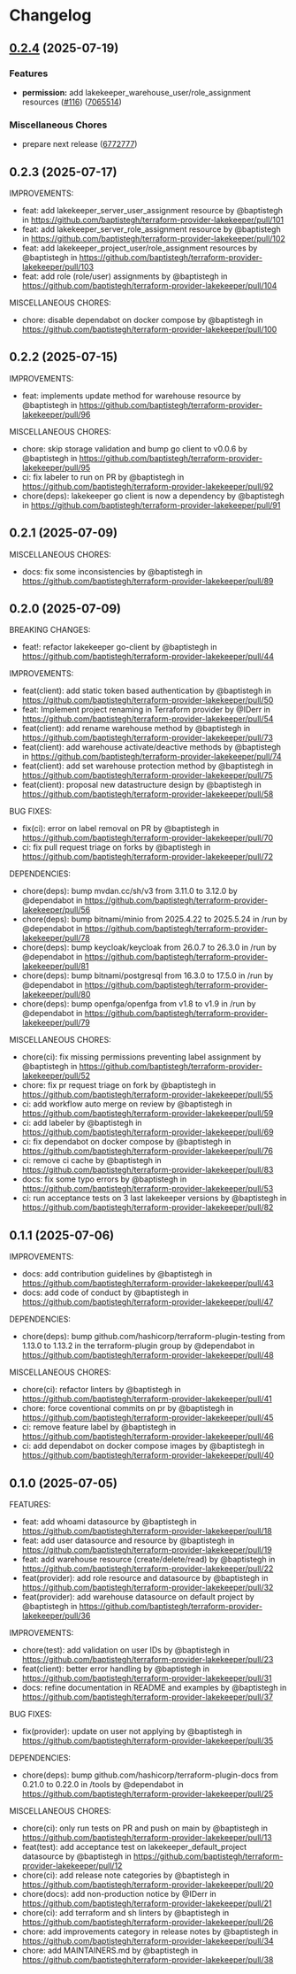 # Changelog


## [0.2.4](https://github.com/baptistegh/terraform-provider-lakekeeper/compare/v0.2.3...v0.2.4) (2025-07-19)


### Features

* **permission:** add lakekeeper_warehouse_user/role_assignment resources ([#116](https://github.com/baptistegh/terraform-provider-lakekeeper/issues/116)) ([7065514](https://github.com/baptistegh/terraform-provider-lakekeeper/commit/7065514de26e2b1e0be13dac6f0e501823e65941))


### Miscellaneous Chores

* prepare next release ([6772777](https://github.com/baptistegh/terraform-provider-lakekeeper/commit/6772777eb3e14e41076589065d6c2dc5e41efdec))

## 0.2.3 (2025-07-17)

IMPROVEMENTS:

* feat: add lakekeeper_server_user_assignment resource by @baptistegh in https://github.com/baptistegh/terraform-provider-lakekeeper/pull/101
* feat: add lakekeeper_server_role_assignment resource by @baptistegh in https://github.com/baptistegh/terraform-provider-lakekeeper/pull/102
* feat: add lakekeeper_project_user/role_assignment resources by @baptistegh in https://github.com/baptistegh/terraform-provider-lakekeeper/pull/103
* feat: add role (role/user) assignments by @baptistegh in https://github.com/baptistegh/terraform-provider-lakekeeper/pull/104

MISCELLANEOUS CHORES:

* chore: disable dependabot on docker compose by @baptistegh in https://github.com/baptistegh/terraform-provider-lakekeeper/pull/100

## 0.2.2 (2025-07-15)

IMPROVEMENTS:

* feat: implements update method for warehouse resource by @baptistegh in https://github.com/baptistegh/terraform-provider-lakekeeper/pull/96

MISCELLANEOUS CHORES:

* chore: skip storage validation and bump go client to v0.0.6 by @baptistegh in https://github.com/baptistegh/terraform-provider-lakekeeper/pull/95
* ci: fix labeler to run on PR by @baptistegh in https://github.com/baptistegh/terraform-provider-lakekeeper/pull/92
* chore(deps): lakekeeper go client is now a dependency by @baptistegh in https://github.com/baptistegh/terraform-provider-lakekeeper/pull/91

## 0.2.1 (2025-07-09)

MISCELLANEOUS CHORES:

* docs: fix some inconsistencies by @baptistegh in https://github.com/baptistegh/terraform-provider-lakekeeper/pull/89

## 0.2.0 (2025-07-09)

BREAKING CHANGES:

* feat!: refactor lakekeeper go-client by @baptistegh in https://github.com/baptistegh/terraform-provider-lakekeeper/pull/44

IMPROVEMENTS:

* feat(client): add static token based authentication by @baptistegh in https://github.com/baptistegh/terraform-provider-lakekeeper/pull/50
* feat: Implement project renaming in Terraform provider by @IDerr in https://github.com/baptistegh/terraform-provider-lakekeeper/pull/54
* feat(client): add rename warehouse method by @baptistegh in https://github.com/baptistegh/terraform-provider-lakekeeper/pull/73
* feat(client): add warehouse activate/deactive methods by @baptistegh in https://github.com/baptistegh/terraform-provider-lakekeeper/pull/74
* feat(client): add set warehouse protection method by @baptistegh in https://github.com/baptistegh/terraform-provider-lakekeeper/pull/75
* feat(client): proposal new datastructure design by @baptistegh in https://github.com/baptistegh/terraform-provider-lakekeeper/pull/58

BUG FIXES:

* fix(ci): error on label removal on PR by @baptistegh in https://github.com/baptistegh/terraform-provider-lakekeeper/pull/70
* ci: fix pull request triage on forks by @baptistegh in https://github.com/baptistegh/terraform-provider-lakekeeper/pull/72

DEPENDENCIES:

* chore(deps): bump mvdan.cc/sh/v3 from 3.11.0 to 3.12.0 by @dependabot in https://github.com/baptistegh/terraform-provider-lakekeeper/pull/56
* chore(deps): bump bitnami/minio from 2025.4.22 to 2025.5.24 in /run by @dependabot in https://github.com/baptistegh/terraform-provider-lakekeeper/pull/78
* chore(deps): bump keycloak/keycloak from 26.0.7 to 26.3.0 in /run by @dependabot in https://github.com/baptistegh/terraform-provider-lakekeeper/pull/81
* chore(deps): bump bitnami/postgresql from 16.3.0 to 17.5.0 in /run by @dependabot in https://github.com/baptistegh/terraform-provider-lakekeeper/pull/80
* chore(deps): bump openfga/openfga from v1.8 to v1.9 in /run by @dependabot in https://github.com/baptistegh/terraform-provider-lakekeeper/pull/79

MISCELLANEOUS CHORES:

* chore(ci): fix missing permissions preventing label assignment by @baptistegh in https://github.com/baptistegh/terraform-provider-lakekeeper/pull/52
* chore: fix pr request triage on fork by @baptistegh in https://github.com/baptistegh/terraform-provider-lakekeeper/pull/55
* ci: add workflow auto merge on review by @baptistegh in https://github.com/baptistegh/terraform-provider-lakekeeper/pull/59
* ci: add labeler by @baptistegh in https://github.com/baptistegh/terraform-provider-lakekeeper/pull/69
* ci: fix dependabot on docker compose by @baptistegh in https://github.com/baptistegh/terraform-provider-lakekeeper/pull/76
* ci: remove ci cache by @baptistegh in https://github.com/baptistegh/terraform-provider-lakekeeper/pull/83
* docs: fix some typo errors by @baptistegh in https://github.com/baptistegh/terraform-provider-lakekeeper/pull/53
* ci: run acceptance tests on 3 last lakekeeper versions by @baptistegh in https://github.com/baptistegh/terraform-provider-lakekeeper/pull/82

## 0.1.1 (2025-07-06)

IMPROVEMENTS:

* docs: add contribution guidelines by @baptistegh in https://github.com/baptistegh/terraform-provider-lakekeeper/pull/43
* docs: add code of conduct by @baptistegh in https://github.com/baptistegh/terraform-provider-lakekeeper/pull/47
  
DEPENDENCIES:

* chore(deps): bump github.com/hashicorp/terraform-plugin-testing from 1.13.0 to 1.13.2 in the terraform-plugin group by @dependabot in https://github.com/baptistegh/terraform-provider-lakekeeper/pull/48

MISCELLANEOUS CHORES:

* chore(ci): refactor linters by @baptistegh in https://github.com/baptistegh/terraform-provider-lakekeeper/pull/41
* chore: force coventional commits on pr by @baptistegh in https://github.com/baptistegh/terraform-provider-lakekeeper/pull/45
* ci: remove feature label by @baptistegh in https://github.com/baptistegh/terraform-provider-lakekeeper/pull/46
* ci: add dependabot on docker compose images by @baptistegh in https://github.com/baptistegh/terraform-provider-lakekeeper/pull/40

## 0.1.0 (2025-07-05)

FEATURES:

* feat: add whoami datasource by @baptistegh in https://github.com/baptistegh/terraform-provider-lakekeeper/pull/18
* feat: add user datasource and resource by @baptistegh in https://github.com/baptistegh/terraform-provider-lakekeeper/pull/19
* feat: add warehouse resource (create/delete/read) by @baptistegh in https://github.com/baptistegh/terraform-provider-lakekeeper/pull/22
* feat(provider): add role resource and datasource by @baptistegh in https://github.com/baptistegh/terraform-provider-lakekeeper/pull/32
* feat(provider): add warehouse datasource on default project by @baptistegh in https://github.com/baptistegh/terraform-provider-lakekeeper/pull/36

IMPROVEMENTS:

* chore(test): add validation on user IDs by @baptistegh in https://github.com/baptistegh/terraform-provider-lakekeeper/pull/23
* feat(client): better error handling by @baptistegh in https://github.com/baptistegh/terraform-provider-lakekeeper/pull/31
* docs: refine documentation in README and examples by @baptistegh in https://github.com/baptistegh/terraform-provider-lakekeeper/pull/37

BUG FIXES:

* fix(provider): update on user not applying by @baptistegh in https://github.com/baptistegh/terraform-provider-lakekeeper/pull/35
  
DEPENDENCIES:

* chore(deps): bump github.com/hashicorp/terraform-plugin-docs from 0.21.0 to 0.22.0 in /tools by @dependabot in https://github.com/baptistegh/terraform-provider-lakekeeper/pull/25

MISCELLANEOUS CHORES:

* chore(ci): only run tests on PR and push on main by @baptistegh in https://github.com/baptistegh/terraform-provider-lakekeeper/pull/13
* feat(test): add acceptance test on lakekeeper_default_project datasource by @baptistegh in https://github.com/baptistegh/terraform-provider-lakekeeper/pull/12
* chore(ci): add release note categories by @baptistegh in https://github.com/baptistegh/terraform-provider-lakekeeper/pull/20
* chore(docs): add non-production notice by @IDerr in https://github.com/baptistegh/terraform-provider-lakekeeper/pull/21
* chore(ci): add terraform and sh linters by @baptistegh in https://github.com/baptistegh/terraform-provider-lakekeeper/pull/26
* chore: add improvements category in release notes by @baptistegh in https://github.com/baptistegh/terraform-provider-lakekeeper/pull/34
* chore: add MAINTAINERS.md by @baptistegh in https://github.com/baptistegh/terraform-provider-lakekeeper/pull/38
